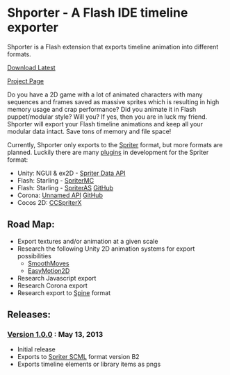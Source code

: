 Shporter - A Flash IDE timeline exporter
========================================

Shporter is a Flash extension that exports timeline animation into different formats.

[Download Latest](http://oopstoons.com/tools/Shporter.zxp)

[Project Page](http://oopstoons.com/projects/shporter/)

Do you have a 2D game with a lot of animated characters with many sequences and frames saved as massive sprites which is resulting in high memory usage and crap performance?
Did you animate it in Flash puppet/modular style? Will you? If yes, then you are in luck my friend. 
Shporter will export your Flash timeline animations and keep all your modular data intact. 
Save tons of memory and file space!

Currently, Shporter only exports to the [Spriter](http://www.brashmonkey.com/spriter.htm) format, but more formats are planned.
Luckily there are many [plugins](http://www.brashmonkey.com/forum/viewforum.php?f=3&sid=b22af28c5307fbceb04886436cc358f3) in development for the Spriter format:
- Unity: NGUI & ex2D - [Spriter Data API](http://www.brashmonkey.com/forum/viewtopic.php?f=3&t=534&sid=157d02f6f67897572c3692f3e0f60a4d)
- Flash: Starling - [SpriterMC](http://www.sammyjoeosborne.com/SpriterMC/)
- Flash: Starling - [SpriterAS](http://treefortress.com/introducing-spriteras-play-spriter-animations-scml-with-starling/) [GitHub](https://github.com/treefortress/SpriterAS)
- Corona: [Unnamed API](http://www.brashmonkey.com/forum/viewtopic.php?f=3&t=2838) [GitHub](https://github.com/XibalbaStudios/Spriter)
- Cocos 2D: [CCSpriterX](http://www.brashmonkey.com/forum/viewtopic.php?f=3&t=870)

## Road Map:
- Export textures and/or animation at a given scale 
- Research the following Unity 2D animation systems for export possibilities
  - [SmoothMoves](https://www.assetstore.unity3d.com/#/content/2844)
  - [EasyMotion2D](https://www.assetstore.unity3d.com/#/content/2138)
- Research Javascript export
- Research Corona export
- Research export to [Spine](http://esotericsoftware.com/) format

## Releases:

### [Version 1.0.0](http://oopstoons.com/shporter-a-flash-timeline-exporter/) : May 13, 2013
- Initial release
- Exports to [Spriter SCML](http://www.brashmonkey.com/spriter.htm) format version B2
- Exports timeline elements or library items as pngs
